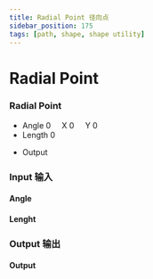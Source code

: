 ```yaml
---
title: Radial Point 径向点
sidebar_position: 175
tags: [path, shape, shape utility]
---
```


# Radial Point

<div className="patch-container">
    <div className="patch processor">
        <h3>Radial Point</h3>
        <ul className="inputs">
            <li>Angle <span>0</span>&nbsp;&nbsp;&nbsp;&nbsp; X <span>0</span>&nbsp;&nbsp;&nbsp;&nbsp; Y <span>0</span></li>
            <li>Length <span>0</span></li>
        </ul>
        <ul className="outputs">
            <li>Output</li>
        </ul>
    </div>
</div>

<div className="port-descriptions">
<div className="inputs">

### Input 输入

#### Angle

#### Lenght


</div>
<div className="outputs">

### Output 输出

#### Output

</div>
</div>